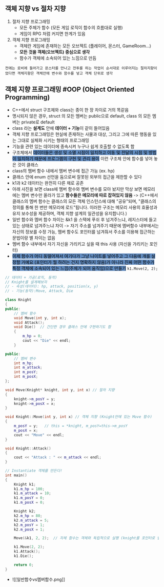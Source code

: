 ## 객체 지향 vs 절차 지향
1.  절차 지향 프로그래밍
	- 모든 주체가 함수 (모든 게임 로직이 함수의 흐름대로 실행)
	- 게임이 RPG 처럼 커지면 한계가 있음
2. 객체 지향 프로그래밍
	- 객체란 게임에 존재하는 모든 오브젝트 (플레이어, 몬스터, GameRoom...)
	- **모든 것을 객체(오브젝트) 중심으로 생각**
	- 함수가 객체에 소속되어 있는 느낌으로 만듬

`전에는 로비에 들어가고 몬스터를 만나고 전투를 하는 작업이 순서대로 이루어지는 절차지향이었다면 객체지향은 객체안에 변수와 함수를 넣고 객체 단위로 생각`

## 객체 지향 프로그래밍 #OOP (Object Oriented Programming)
- C++에서 struct 구조체와 class는 종이 한 장 차이로 거의 똑같음
- 명시되지 않은 경우, struct 의 모든 멤버는 public으로 default, class 의 모든 멤버는 private로 default
- class 라는 **설계도** 안에 **데이터 + 기능**이 같이 들어있음
- 객체 지향 프로그래밍은 현실에 존재하는 사물과 대상, 그리고 그에 따른 행동을 있는 그대로 실체화 시키는 형태의 프로그래밍
- 기능을 관련 있는 데이터에 종속시켜 누구나 쉽게 호출할 수 없도록 함 
- 구조체에서 <mark style="background: #0E4F9FA6;">데이터들은 생성 및 소멸 시점이 일치하고 이동 및 전달의 시점 및 방법이 일치하기 때문에 프로그램의 구현 및 관리 용이</mark> 이런 구조체 안에 함수를 넣어 놓은 것이 클래스
- class의 멤버 함수 내에서 멤버 변수에 접근 가능 (ex. hp)
- 클래스 안에 enum 선언을 둠으로써 잘못된 외부의 접근을 제한할 수 있다
- k1과 k2 데이터는 완전히 다른 채로 공존
- 아래 사진을 보면 class에 멤버 함수와 멤버 변수를 모아 놨지만 막상 보면 메모리에는 멤버 변수만 올라가 있고 **함수들은 메모리에 따로 잡혀있지 않음** -> (C++에서 클래스의 멤버 함수는 클래스의 모든 객체 인스턴스에 대해 "공유"되며, "클래스의 정의를 통해 한 번만 메모리에 로드"됩니다. 이러한 구조는 메모리 사용의 효율성과 유지 보수성을 제공하며, 객체 지향 설계의 일관성을 유지합니다.)
- 일반 함수와 멤버 함수 차이는 &k1 을 스택에 푸쉬 후 넘겨주느냐, 레지스터에 들고 있는 상태로 넘겨주느냐 차이 -> 자기 주소를 넘겨주기 때문에 멤버함수 내부에서는 자신의 정보를 수정 가능,  멤버 함수도 포인터를 넘겨줘서 주소를 이용해 접근하는 문법이랑 별 차이는 없음
- 멤버 함수 내부에서 자기 자신을 가리키고 싶을 때 this 사용 (자신을 가리키는 포인터)
- <mark style="background: #0E4F9FA6;">이제 함수가 어디 동떨어져서 여기다가 그냥 나이트를 넣어주고 그 다음에 걔를 설정할 거예요 (포인터가 뭘 하려는 건지 명확하지 않음)가 아니라 진짜 어떤 함수가 특정 객체에 소속되어 있는 느낌(주체가 되어 움직임)으로 만들기</mark> `k1.Move(2, 2);`
```cpp
// 데이터 + 가공(로직, 동작)
// Knight를 설계해보자
// - 속성(데이터): hp, attack, position(x, y)
// - 기능(동작):Move, Attack, Die

class Knight
{
public:
	// 멤버 함수
	void Move(int y, int x);
	void Attack();
	void Die()  // 간단한 경우 클래스 안에 구현하기도 함
	{
		m_hp = 0;
		cout << "Die" << endl;
	}

public:
	// 멤버 변수
	int m_hp;
	int m_attack;
	int m_posY;
	int m_posX;
};

void Move(Knight* knight, int y, int x) // 절차 지향
{
	knight->m_posY = y;
	knight->m_posX = x;
}

void Knight::Move(int y, int x) // 객체 지향 (Knight안에 있는 Move 함수)
{
	m_posY = y;   // this = *knight, m_posY=this->m_posY
	m_posX = x;
	cout << "Move" << endl;
}

void Knight::Attack()
{
	cout << "Attack : " << m_attack << endl;
}

// Instantiate 객체를 만든다!
int main()
{
	Knight k1;
	k1.m_hp = 100;
	k1.m_attack = 10;
	k1.m_posY = 0;
	k1.m_posX = 0;

	Knight k2;
	k2.m_hp = 80;
	k2.m_attack = 5;
	k2.m_posY = 1;
	k2.m_posX = 1;

	Move(&k1, 2, 2);  // 자체 함수는 객체와 독립적으로 실행 (knight를 포인터로 넘겨줘야함)

	k1.Move(2, 2);
	k1.Attack();
	k1.Die();

	return 0;
}
```
- ![[일반함수vs멤버함수.png]]
